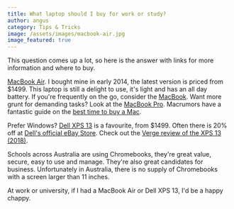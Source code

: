 ```yaml
---
title: What laptop should I buy for work or study?
author: angus
category: Tips & Tricks
image: /assets/images/macbook-air.jpg
image_featured: true
---
```

This question comes up a lot, so here is the answer with links for more information and where to buy.

[MacBook Air](https://www.apple.com/au/macbook-air/). I bought mine in early 2014, the latest version is priced from $1499. This laptop is still a delight to use, it's light and has an all day battery. If you're frequently on the go, consider the [MacBook](https://www.apple.com/au/macbook/). Want more grunt for demanding tasks? Look at the [MacBook Pro](https://www.apple.com/au/macbook-pro/). Macrumors have a fantastic guide on the [best time to buy a Mac](https://buyersguide.macrumors.com/#Mac).

Prefer Windows? [Dell XPS 13](http://www.dell.com/en-au/shop/dell-laptops/sc/laptops/xps-laptops) is a favourite, from $1499. Often there is 20% off at [Dell's official eBay Store](http://stores.ebay.com.au/Official-Dell-Australia-Store/_i.html?_nkw=xps&submit=Search&_trksid=p4634.c0.m310&_sid=664002315). Check out the [Verge review of the XPS 13 (2018)](https://www.theverge.com/2018/3/16/17125558/dell-xps-13-review-2018-laptop-battery-specs-price).

Schools across Australia are using Chromebooks, they're great value, secure, easy to use and manage. They're also great candidates for business. Unfortunately in Australia, there is no supply of Chromebooks with a screen larger than 11 inches. 

At work or university, if I had a MacBook Air or Dell XPS 13, I'd be a happy chappy.

